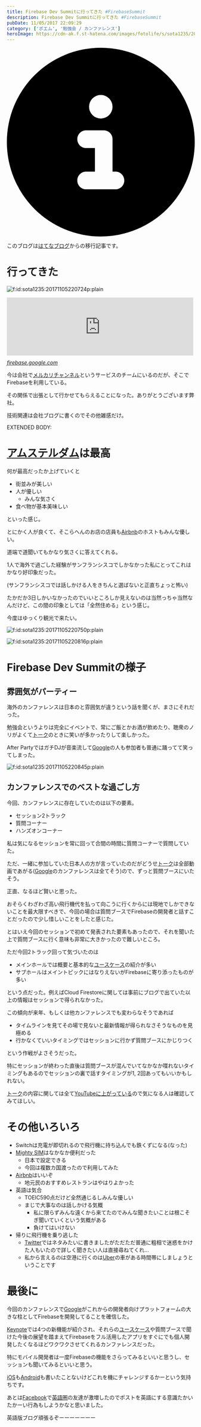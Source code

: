 ```yaml
---
title: Firebase Dev Summitに行ってきた #FirebaseSummit
description: Firebase Dev Summitに行ってきた #FirebaseSummit
pubDate: 11/05/2017 22:09:29
category: ['ポエム', '勉強会 / カンファレンス']
heroImage: https://cdn-ak.f.st-hatena.com/images/fotolife/s/sota1235/20171105/20171105220724.png
---
```


<div class="flex gap-3 items-center bg-gray-200 rounded-md px-5 py-2 mb-[40px]"> 
    <div> 
        <svg xmlns="http://www.w3.org/2000/svg" viewBox="0 0 512 512" class="inline w-6 h-6 fill-black_hover"> 
            <!--!Font Awesome Free 6.6.0 by @fontawesome - https://fontawesome.com License - https://fontawesome.com/license/free Copyright 2024 Fonticons, Inc.--> 
            <path d="M256 512A256 256 0 1 0 256 0a256 256 0 1 0 0 512zM216 336l24 0 0-64-24 0c-13.3 0-24-10.7-24-24s10.7-24 24-24l48 0c13.3 0 24 10.7 24 24l0 88 8 0c13.3 0 24 10.7 24 24s-10.7 24-24 24l-80 0c-13.3 0-24-10.7-24-24s10.7-24 24-24zm40-208a32 32 0 1 1 0 64 32 32 0 1 1 0-64z"></path> 
        </svg> 
    </div> 
    <div> 
        <p>
            このブログは<a 
                href="https://sota1235.hatenablog.com/entry/2017/11/05/220929"
                target="_blank"
                rel="noopener noreferrer"
            >はてなブログ</a>からの移行記事です。
        </p> 
    </div> 
</div>
        <h1>行ってきた</h1>

<p><span itemscope itemtype="http://schema.org/Photograph"><img src="https://cdn-ak.f.st-hatena.com/images/fotolife/s/sota1235/20171105/20171105220724.png" alt="f:id:sota1235:20171105220724p:plain" title="f:id:sota1235:20171105220724p:plain" class="hatena-fotolife" itemprop="image"></span></p>

<p><iframe src="https://hatenablog-parts.com/embed?url=https%3A%2F%2Ffirebase.google.com%2Fdev-summit-17%2F" title="Firebase Dev Summit 2017  |  Firebase" class="embed-card embed-webcard" scrolling="no" frameborder="0" style="display: block; width: 100%; height: 155px; max-width: 500px; margin: 10px 0px;"></iframe><cite class="hatena-citation"><a href="https://firebase.google.com/dev-summit-17/">firebase.google.com</a></cite></p>

<p>今は会社で<a href="www.mercari.com/jp/mercari-channel">メルカリチャンネル</a>というサービスのチームにいるのだが、そこでFirebaseを利用している。</p>

<script async class="speakerdeck-embed" data-id="3f51f3c38387490a8f720f380ca73bd2" data-ratio="1.33333333333333" src="//speakerdeck.com/assets/embed.js"></script>


<p>その関係で出張として行かせてもらえることになった。ありがとうございます弊社。</p>

<p>技術関連は会社ブログに書くのでその他雑感だけ。</p>

EXTENDED BODY:

<h1><a class="keyword" href="http://d.hatena.ne.jp/keyword/%A5%A2%A5%E0%A5%B9%A5%C6%A5%EB%A5%C0%A5%E0">アムステルダム</a>は最高</h1>

<p>何が最高だったか上げていくと</p>

<ul>
<li>街並みが美しい</li>
<li>人が優しい

<ul>
<li>みんな気さく</li>
</ul>
</li>
<li>食べ物が基本美味しい</li>
</ul>


<p>といった感じ。</p>

<p>とにかく人が良くて、そこらへんのお店の店員も<a class="keyword" href="http://d.hatena.ne.jp/keyword/Airbnb">Airbnb</a>のホストもみんな優しい。</p>

<p>道端で道聞いてもかなり気さくに答えてくれる。</p>

<p>1人で海外で過ごした経験がサンフランシスコでしかなかった私にとってこれはかなり好印象だった。</p>

<p>(サンフランシスコでは話しかける人をきちんと選ばないと正直ちょっと怖い)</p>

<p>たかだか3日しかいなかったのでいいところしか見えないのは当然っちゃ当然なんだけど、この間の印象としては「全然住める」という感じ。</p>

<p>今度はゆっくり観光で来たい。</p>

<p><span itemscope itemtype="http://schema.org/Photograph"><img src="https://cdn-ak.f.st-hatena.com/images/fotolife/s/sota1235/20171105/20171105220750.png" alt="f:id:sota1235:20171105220750p:plain" title="f:id:sota1235:20171105220750p:plain" class="hatena-fotolife" itemprop="image"></span></p>

<p><span itemscope itemtype="http://schema.org/Photograph"><img src="https://cdn-ak.f.st-hatena.com/images/fotolife/s/sota1235/20171105/20171105220816.png" alt="f:id:sota1235:20171105220816p:plain" title="f:id:sota1235:20171105220816p:plain" class="hatena-fotolife" itemprop="image"></span></p>

<h1>Firebase Dev Summitの様子</h1>

<h2>雰囲気がパーティー</h2>

<p>海外のカンファレンスは日本のと雰囲気が違うという話を聞くが、まさにそれだった。</p>

<p>勉強会というよりは完全にイベントで、常にご飯とかお酒が飲めたり、聴衆のノリがよくて<a class="keyword" href="http://d.hatena.ne.jp/keyword/%A5%C8%A1%BC%A5%AF">トーク</a>のときに笑いが多かったりして楽しかった。</p>

<p>After PartyではガチDJが音楽流して<a class="keyword" href="http://d.hatena.ne.jp/keyword/Google">Google</a>の人も参加者も普通に踊ってて笑ってしまった。</p>

<p><span itemscope itemtype="http://schema.org/Photograph"><img src="https://cdn-ak.f.st-hatena.com/images/fotolife/s/sota1235/20171105/20171105220845.png" alt="f:id:sota1235:20171105220845p:plain" title="f:id:sota1235:20171105220845p:plain" class="hatena-fotolife" itemprop="image"></span></p>

<h2>カンファレンスでのベストな過ごし方</h2>

<p>今回、カンファレンスに存在していたのは以下の要素。</p>

<ul>
<li>セッション2トラック</li>
<li>質問コーナー</li>
<li>ハンズオンコーナー</li>
</ul>


<p>私は気になるセッションを常に回って合間の時間に質問コーナーで質問していた。</p>

<p>ただ、一緒に参加していた日本人の方が言っていたのだがどうせ<a class="keyword" href="http://d.hatena.ne.jp/keyword/%A5%C8%A1%BC%A5%AF">トーク</a>は全部動画であがる(<a class="keyword" href="http://d.hatena.ne.jp/keyword/Google">Google</a>のカンファレンスは全てそう)ので、ずっと質問ブースにいたそう。</p>

<p>正直、なるほど賢いと思った。</p>

<p>おそらくわざわざ高い飛行機代を払って向こうに行くからには現地でしかできないことを最大限すべきで、今回の場合は質問ブースでFirebaseの開発者と話すことだったので少し惜しいことをしたと感じた。</p>

<p>とはいえ今回のセッションで初めて発表された要素もあったので、それを聞いた上で質問ブースに行く意味も非常に大きかったので難しいところ。</p>

<p>ただ今回2トラック回って気づいたのは</p>

<ul>
<li>メインホールでは概要と基本的な<a class="keyword" href="http://d.hatena.ne.jp/keyword/%A5%E6%A1%BC%A5%B9%A5%B1%A1%BC%A5%B9">ユースケース</a>の紹介が多い</li>
<li>サブホールはメイントピックにはなりえないがFirebaseに寄り添ったものが多い</li>
</ul>


<p>という点だった。例えばCloud Firestoreに関しては事前にブログで出ていた以上の情報はセッションで得られなかった。</p>

<p>この傾向が来年、もしくは他カンファレンスでも変わらなそうであれば</p>

<ul>
<li>タイムラインを見てその場で見ないと最新情報が得られなさそうなものを見極める</li>
<li>行かなくていいタイミングではセッションに行かず質問ブースにかじりつく</li>
</ul>


<p>という作戦がよさそうだった。</p>

<p>特にセッションが終わった直後は質問ブースが混んでいてなかなか喋れないタイミングもあるのでセッションの裏で話すタイミングが1, 2回あってもいいかもしれない。</p>

<p><a class="keyword" href="http://d.hatena.ne.jp/keyword/%A5%C8%A1%BC%A5%AF">トーク</a>の内容に関しては全て<a href="https://www.youtube.com/playlist?list=PLl-K7zZEsYLlTSrObc8GxDLarH7tF9WeW">YouTubeに上がっている</a>ので気になる人は確認してみてほしい。</p>

<h1>その他いろいろ</h1>

<ul>
<li>Switchは充電が即切れるので飛行機に持ち込んでも鉄くずになる(なった)</li>
<li><a href="http://mightysim.jp/">Mighty SIM</a>はなかなか便利だった

<ul>
<li>日本で設定できる</li>
<li>今回は複数カ国渡ったので利用してみた</li>
</ul>
</li>
<li><a class="keyword" href="http://d.hatena.ne.jp/keyword/Airbnb">Airbnb</a>はいいぞ

<ul>
<li>地元民のおすすめレストランはやはりよかった</li>
</ul>
</li>
<li>英語は気合

<ul>
<li>TOEIC590点だけど全然通じるしみんな優しい</li>
<li>まじで大事なのは話しかける気概

<ul>
<li>私に限らずみんな遠くから来てたのでみんな聞きたいことは根こそぎ聞いていくという気概がある</li>
<li>負けてはいけない</li>
</ul>
</li>
</ul>
</li>
<li>帰りに飛行機を乗り逃した

<ul>
<li><a class="keyword" href="http://d.hatena.ne.jp/keyword/Twitter">Twitter</a>ではネタみたいに書きましたがただただ普通に粗相で迷惑をかけた人もいたので詳しく聞きたい人は直接尋ねてくれ…</li>
<li>私から言えるのは空港に行くのは<a class="keyword" href="http://d.hatena.ne.jp/keyword/Uber">Uber</a>の車がある時間帯にしましょうということです</li>
</ul>
</li>
</ul>


<h1>最後に</h1>

<p>今回のカンファレンスで<a class="keyword" href="http://d.hatena.ne.jp/keyword/Google">Google</a>がこれからの開発者向けプラットフォームの大きな柱としてFirebaseを開発してることを確信した。</p>

<p><a class="keyword" href="http://d.hatena.ne.jp/keyword/Keynote">Keynote</a>では4つの新機能が紹介され、それらの<a class="keyword" href="http://d.hatena.ne.jp/keyword/%A5%E6%A1%BC%A5%B9%A5%B1%A1%BC%A5%B9">ユースケース</a>や質問ブースで聞けた今後の展望を踏まえてFirebaseをフル活用したアプリをすぐにでも個人開発したくなるほどワクワクさせてくれるカンファレンスだった。</p>

<p>特にモバイル開発者は一度Firebaseの機能をさらってみるといいと思うし、セッションも聞いてみるといいと思う。</p>

<p><a class="keyword" href="http://d.hatena.ne.jp/keyword/iOS">iOS</a>も<a class="keyword" href="http://d.hatena.ne.jp/keyword/Android">Android</a>も書いたことないけどこれを機にチャレンジするかーという気持ちです。</p>

<p>あとは<a class="keyword" href="http://d.hatena.ne.jp/keyword/Facebook">Facebook</a>で<a class="keyword" href="http://d.hatena.ne.jp/keyword/%B1%D1%B8%EC%B7%F7">英語圏</a>の友達が激増したのでポストを英語にする意識たかいたかーい行為もしようかなと思いました。</p>

<p>英語版ブログ頑張るぞーーーーーーー</p>

